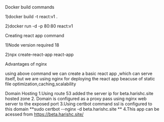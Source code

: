 Docker build commands

1)docker build -t react:v1 .

2)docker run -d -p 80:80 react:v1

Creating react app command

1)Node version required 18

2)npx create-react-app react-app

Advantages of nginx

using above command we can create a basic react app ,which can serve itself,
but we are using nginx for deploying the react app  beacuse of static file optimization,caching,scalability

Domain Hosting
1.Using route 53 added the server ip for beta.harishc.site hosted zone
2. Domain  is configured as a proxy pass using nginx web server to the exposed port 
3.Using certbot command ssl is configured to this domain
**sudo certbot --nginx -d beta.harishc.site
**
4.This app can be acessed from https://beta.harishc.site/
